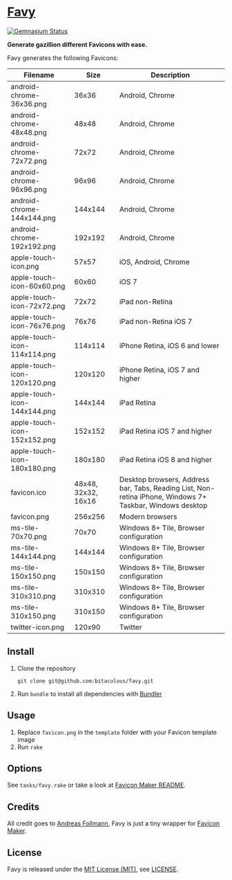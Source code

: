 [Favy]
======

[![Gemnasium Status][Gemnasium Status]][Gemnasium]

**Generate gazillion different Favicons with ease.**

Favy generates the following Favicons:

| Filename                     | Size                | Description                                                                                               |
| ---------------------------- | ------------------- | --------------------------------------------------------------------------------------------------------- |
| android-chrome-36x36.png     | 36x36               | Android, Chrome                                                                                           |
| android-chrome-48x48.png     | 48x48               | Android, Chrome                                                                                           |
| android-chrome-72x72.png     | 72x72               | Android, Chrome                                                                                           |
| android-chrome-96x96.png     | 96x96               | Android, Chrome                                                                                           |
| android-chrome-144x144.png   | 144x144             | Android, Chrome                                                                                           |
| android-chrome-192x192.png   | 192x192             | Android, Chrome                                                                                           |
| apple-touch-icon.png         | 57x57               | iOS, Android, Chrome                                                                                      |
| apple-touch-icon-60x60.png   | 60x60               | iOS 7                                                                                                     |
| apple-touch-icon-72x72.png   | 72x72               | iPad non-Retina                                                                                           |
| apple-touch-icon-76x76.png   | 76x76               | iPad non-Retina iOS 7                                                                                     |
| apple-touch-icon-114x114.png | 114x114             | iPhone Retina, iOS 6 and lower                                                                            |
| apple-touch-icon-120x120.png | 120x120             | iPhone Retina, iOS 7 and higher                                                                           |
| apple-touch-icon-144x144.png | 144x144             | iPad Retina                                                                                               |
| apple-touch-icon-152x152.png | 152x152             | iPad Retina iOS 7 and higher                                                                              |
| apple-touch-icon-180x180.png | 180x180             | iPad Retina iOS 8 and higher                                                                              |
| favicon.ico                  | 48x48, 32x32, 16x16 | Desktop browsers, Address bar, Tabs, Reading List, Non-retina iPhone, Windows 7+ Taskbar, Windows desktop |
| favicon.png                  | 256x256             | Modern browsers                                                                                           |
| ms-tile-70x70.png            | 70x70               | Windows 8+ Tile, Browser configuration                                                                    |
| ms-tile-144x144.png          | 144x144             | Windows 8+ Tile, Browser configuration                                                                    |
| ms-tile-150x150.png          | 150x150             | Windows 8+ Tile, Browser configuration                                                                    |
| ms-tile-310x310.png          | 310x310             | Windows 8+ Tile, Browser configuration                                                                    |
| ms-tile-310x150.png          | 310x150             | Windows 8+ Tile, Browser configuration                                                                    |
| twitter-icon.png             | 120x90              | Twitter                                                                                                   |

Install
-------

1. Clone the repository

    ```shell
    git clone git@github.com:bitaculous/favy.git
    ```

2. Run `bundle` to install all dependencies with [Bundler]

Usage
-----

1. Replace `favicon.png` in the `template` folder with your Favicon template image
2. Run `rake`

Options
-------

See `tasks/favy.rake` or take a look at [Favicon Maker README].

Credits
-------

All credit goes to [Andreas Follmann], Favy is just a tiny wrapper for [Favicon Maker].

License
-------

Favy is released under the [MIT License (MIT)], see [LICENSE].

[Andreas Follmann]: https://github.com/follmann "Andreas Follmann"
[Bundler]: http://bundler.io "The best way to manage a Ruby application's gems"
[Favicon Maker]: https://github.com/follmann/favicon_maker "Favicon Maker"
[Favicon Maker README]: https://github.com/follmann/favicon_maker/blob/master/README.md "Favicon Maker README"
[Favy]: https://bitaculous.github.io/favy/ "Generate gazillion different favicon versions with ease."
[Gemnasium]: https://gemnasium.com/bitaculous/favy "Favy at Gemnasium"
[Gemnasium Status]: https://img.shields.io/gemnasium/bitaculous/favy.svg?style=flat "Gemnasium Status"
[LICENSE]: https://raw.githubusercontent.com/bitaculous/favy/master/LICENSE "License"
[MIT License (MIT)]: http://opensource.org/licenses/MIT "The MIT License (MIT)"